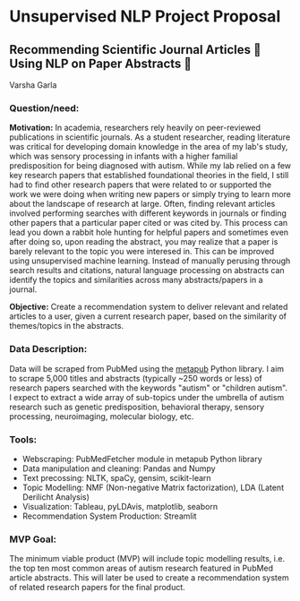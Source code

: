 # Unsupervised NLP Project Proposal

## Recommending Scientific Journal Articles 📗 Using NLP on Paper Abstracts 📖

Varsha Garla

### Question/need:

**Motivation:** In academia, researchers rely heavily on peer-reviewed publications in scientific journals. As a student researcher, reading literature was critical for developing domain knowledge in the area of my lab's study, which was sensory processing in infants with a higher familial predisposition for being diagnosed with autism. While my lab relied on a few key research papers that established foundational theories in the field, I still had to find other research papers that were related to or supported the work we were doing when writing new papers or simply trying to learn more about the landscape of research at large. Often, finding relevant articles involved performing searches with different keywords in journals or finding other papers that a particular paper cited or was cited by. This process can lead you down a rabbit hole hunting for helpful papers and sometimes even after doing so, upon reading the abstract, you may realize that a paper is barely relevant to the topic you were interesed in. This can be improved using unsupervised machine learning. Instead of manually perusing through search results and citations, natural language processing on abstracts can identify the topics and similarities across many abstracts/papers in a journal.

**Objective:** Create a recommendation system to deliver relevant and related articles to a user, given a current research paper, based on the similarity of themes/topics in the abstracts.

### Data Description:
Data will be scraped from PubMed using the [metapub](https://pypi.org/project/metapub/) Python library. I aim to scrape 5,000 titles and abstracts (typically ~250 words or less) of research papers searched with the keywords "autism" or "children autism". I expect to extract a wide array of sub-topics under the umbrella of autism research such as genetic predisposition, behavioral therapy, sensory processing, neuroimaging, molecular biology, etc.

### Tools:
- Webscraping: PubMedFetcher module in metapub Python library
- Data manipulation and cleaning: Pandas and Numpy
- Text precossing: NLTK, spaCy, gensim, scikit-learn
- Topic Modelling: NMF (Non-negative Matrix factorization), LDA (Latent Derilicht Analysis)
- Visualization: Tableau, pyLDAvis, matplotlib, seaborn
- Recommendation System Production: Streamlit

### MVP Goal:
The minimum viable product (MVP) will include topic modelling results, i.e. the top ten most common areas of autism research featured in PubMed article abstracts. This will later be used to create a recommendation system of related research papers for the final product.
